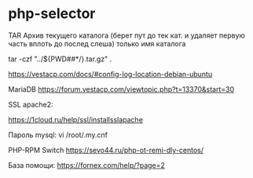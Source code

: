 # php-selector
TAR Архив текущего каталога (берет пут до тек кат. и удаляет первую часть вплоть до послед слеша) только имя каталога

tar -czf "../${PWD##*/}.tar.gz" .

https://vestacp.com/docs/#config-log-location-debian-ubuntu


MariaDB
https://forum.vestacp.com/viewtopic.php?t=13370&start=30


SSL apache2:

https://1cloud.ru/help/ssl/installsslapache

Пароль mysql:
vi /root/.my.cnf

PHP-RPM Switch
https://sevo44.ru/php-ot-remi-dly-centos/


База помощи:
https://fornex.com/help/?page=2

